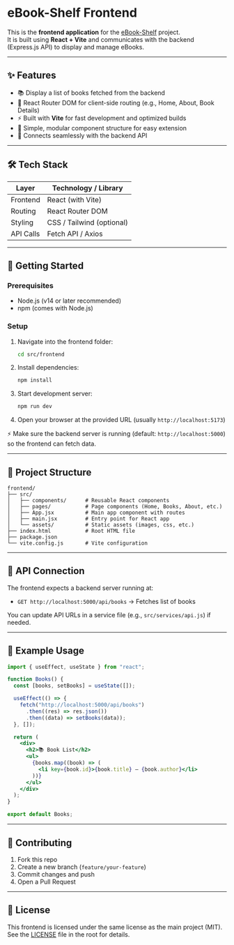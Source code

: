 # eBook-Shelf Frontend

This is the **frontend application** for the [eBook-Shelf](https://github.com/sufyanism/eBook-Shelf) project.  
It is built using **React + Vite** and communicates with the backend (Express.js API) to display and manage eBooks.

---

## ✨ Features

- 📚 Display a list of books fetched from the backend  
- 🔄 React Router DOM for client-side routing (e.g., Home, About, Book Details)  
- ⚡ Built with **Vite** for fast development and optimized builds  
- 🎨 Simple, modular component structure for easy extension  
- 🔗 Connects seamlessly with the backend API  

---

## 🛠 Tech Stack

| Layer     | Technology / Library |
|-----------|-----------------------|
| Frontend  | React (with Vite)     |
| Routing   | React Router DOM      |
| Styling   | CSS / Tailwind (optional) |
| API Calls | Fetch API / Axios     |

---

## 🚀 Getting Started

### Prerequisites

- Node.js (v14 or later recommended)  
- npm (comes with Node.js)  

### Setup

1. Navigate into the frontend folder:
   ```bash
   cd src/frontend
   ```

2. Install dependencies:
   ```bash
   npm install
   ```

3. Start development server:
   ```bash
   npm run dev
   ```

4. Open your browser at the provided URL (usually `http://localhost:5173`)  

⚡ Make sure the backend server is running (default: `http://localhost:5000`) so the frontend can fetch data.

---

## 📂 Project Structure

```
frontend/
├── src/
│   ├── components/      # Reusable React components
│   ├── pages/           # Page components (Home, Books, About, etc.)
│   ├── App.jsx          # Main app component with routes
│   ├── main.jsx         # Entry point for React app
│   └── assets/          # Static assets (images, css, etc.)
├── index.html           # Root HTML file
├── package.json
└── vite.config.js       # Vite configuration
```

---

## 🔗 API Connection

The frontend expects a backend server running at:  

- `GET http://localhost:5000/api/books` → Fetches list of books  

You can update API URLs in a service file (e.g., `src/services/api.js`) if needed.

---

## 🧩 Example Usage

```jsx
import { useEffect, useState } from "react";

function Books() {
  const [books, setBooks] = useState([]);

  useEffect(() => {
    fetch("http://localhost:5000/api/books")
      .then((res) => res.json())
      .then((data) => setBooks(data));
  }, []);

  return (
    <div>
      <h2>📚 Book List</h2>
      <ul>
        {books.map((book) => (
          <li key={book.id}>{book.title} — {book.author}</li>
        ))}
      </ul>
    </div>
  );
}

export default Books;
```

---

## 🤝 Contributing

1. Fork this repo  
2. Create a new branch (`feature/your-feature`)  
3. Commit changes and push  
4. Open a Pull Request  

---

## 📜 License

This frontend is licensed under the same license as the main project (MIT).  
See the [LICENSE](../../LICENSE) file in the root for details.
